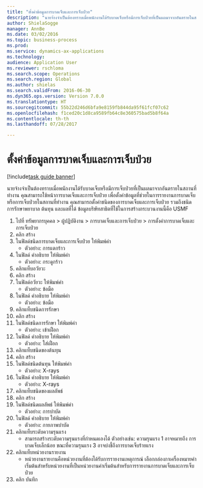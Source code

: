 ```yaml
--- 
title: "ตั้งค่าข้อมูลการบาดเจ็บและการเจ็บป่วย"
description: "นายจ้างจำเป็นต้องทราบเมื่อพนักงานได้รับบาดเจ็บหรือมีการเจ็บป่วยที่เป็นผลมาจากอันตรายในสถานที่ทำงาน "
author: ShielaSogge
manager: AnnBe
ms.date: 03/02/2016
ms.topic: business-process
ms.prod: 
ms.service: dynamics-ax-applications
ms.technology: 
audience: Application User
ms.reviewer: rschloma
ms.search.scope: Operations
ms.search.region: Global
ms.author: shielas
ms.search.validFrom: 2016-06-30
ms.dyn365.ops.version: Version 7.0.0
ms.translationtype: HT
ms.sourcegitcommit: 55b22d246d6bfa9e8159fb844da95f61fcf07c62
ms.openlocfilehash: f1ced20c1d8ca9589fb64c8e360575bad5b8f64a
ms.contentlocale: th-th
ms.lasthandoff: 07/28/2017

---
```

# <a name="set-up-injury-and-illness-information"></a>ตั้งค่าข้อมูลการบาดเจ็บและการเจ็บป่วย

[!include[task guide banner](../../includes/task-guide-banner.md)]

นายจ้างจำเป็นต้องทราบเมื่อพนักงานได้รับบาดเจ็บหรือมีการเจ็บป่วยที่เป็นผลมาจากอันตรายในสถานที่ทำงาน  คุณสามารถใช้หน้าการบาดเจ็บและการเจ็บป่วย เพื่อตั้งค่าข้อมูลที่ช่วยในการรายงานการบาดเจ็บหรือการเจ็บป่วยในสถานที่ทำงาน  คุณสามารถตั้งค่าชนิดของการบาดเจ็บและการเจ็บป่วย รวมถึงชนิดการรักษาพยาบาล ต้นทุน และผลที่ได้  ข้อมูลบริษัทสาธิตที่ใช้ในการสร้างกระบวนงานนี้คือ USMF

1. ไปที่ ทรัพยากรบุคคล > ผู้ปฏิบัติงาน > การบาดเจ็บและการเจ็บป่วย > การตั้งค่าการบาดเจ็บและการเจ็บป่วย
2. คลิก สร้าง
3. ในฟิลด์ชนิดการบาดเจ็บและการเจ็บป่วย ให้พิมพ์ค่า
    * ตัวอย่าง: การแตกร้าว  
4. ในฟิลด์ คำอธิบาย ให้พิมพ์ค่า
    * ตัวอย่าง: กระดูกร้าว  
5. คลิกแท็บอวัยวะ
6. คลิก สร้าง
7. ในฟิลด์อวัยวะ ให้พิมพ์ค่า
    * ตัวอย่าง: ข้อมือ  
8. ในฟิลด์ คำอธิบาย ให้พิมพ์ค่า
    * ตัวอย่าง: ข้อมือ  
9. คลิกแท็บชนิดการรักษา
10. คลิก สร้าง
11. ในฟิลด์ชนิดการรักษา ให้พิมพ์ค่า
    * ตัวอย่าง: เข้าเฝือก  
12. ในฟิลด์ คำอธิบาย ให้พิมพ์ค่า
    * ตัวอย่าง: ใส่เฝือก  
13. คลิกแท็บชนิดของต้นทุน
14. คลิก สร้าง
15. ในฟิลด์ชนิดต้นทุน ให้พิมพ์ค่า
    * ตัวอย่าง: X-rays  
16. ในฟิลด์ คำอธิบาย ให้พิมพ์ค่า
    * ตัวอย่าง: X-rays  
17. คลิกแท็บชนิดของผลลัพธ์
18. คลิก สร้าง
19. ในฟิลด์ชนิดผลลัพธ์ ให้พิมพ์ค่า
    * ตัวอย่าง: การบำบัด  
20. ในฟิลด์ คำอธิบาย ให้พิมพ์ค่า
    * ตัวอย่าง: กายภาพบำบัด  
21. คลิกแท็บระดับความรุนแรง
    * สามารถสร้างระดับความรุนแรงที่กำหนดเองได้  ตัวอย่างเช่น: ความรุนแรง 1 อาจหมายถึง การบาดเจ็บเล็กน้อย ขณะที่ความรุนแรง 3 อาจบ่งชี้ถึงการบาดเจ็บร้ายแรง  
22. คลิกแท็บหน่วยงานรายงาน
    * หน่วยงานรายงานคือหน่วยงานที่ต้องได้รับการรายงานเหตุการณ์ เลือกกล่องกาเครื่องหมายค่าเริ่มต้นสำหรับหน่วยงานที่เป็นหน่วยงานค่าเริ่มต้นสำหรับการรายงานการบาดเจ็บและการเจ็บป่วย  
23. คลิก บันทึก


